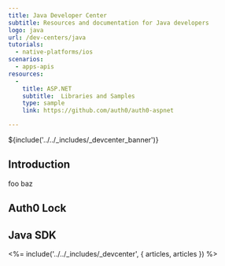 ```yaml
---
title: Java Developer Center
subtitle: Resources and documentation for Java developers
logo: java
url: /dev-centers/java
tutorials:
  - native-platforms/ios
scenarios:
  - apps-apis
resources:
  -
    title: ASP.NET
    subtitle:  Libraries and Samples
    type: sample
    link: https://github.com/auth0/auth0-aspnet

---
```


${include('../../_includes/_devcenter_banner')}

## Introduction
foo baz

## Auth0 Lock

## Java SDK


<%= include('../../_includes/_devcenter', { articles, articles }) %>
